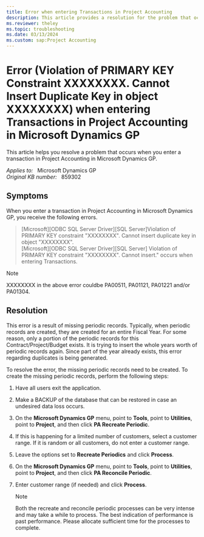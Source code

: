 ```yaml
---
title: Error when entering Transactions in Project Accounting
description: This article provides a resolution for the problem that occurs when you enter a transaction in Project Accounting in Microsoft Dynamics GP.
ms.reviewer: theley
ms.topic: troubleshooting
ms.date: 03/13/2024
ms.custom: sap:Project Accounting
---
```

# Error (Violation of PRIMARY KEY Constraint XXXXXXXX. Cannot Insert Duplicate Key in object XXXXXXXX) when entering Transactions in Project Accounting in Microsoft Dynamics GP

This article helps you resolve a problem that occurs when you enter a transaction in Project Accounting in Microsoft Dynamics GP.

_Applies to:_ &nbsp; Microsoft Dynamics GP  
_Original KB number:_ &nbsp; 859302  

## Symptoms

When you enter a transaction in Project Accounting in Microsoft Dynamics GP, you receive the following errors.

> [Microsoft][ODBC SQL Server Driver][SQL Server]Violation of PRIMARY KEY constraint "XXXXXXXX". Cannot insert duplicate key in object "XXXXXXXX".  
[Microsoft][ODBC SQL Server Driver][SQL Server] Violation of PRIMARY KEY constraint "XXXXXXXX". Cannot insert." occurs when entering Transactions.

> [!NOTE]
> XXXXXXXX in the above error couldbe PA00511, PA01121, PA01221 and/or PA01304.

## Resolution

This error is a result of missing periodic records. Typically, when periodic records are created, they are created for an entire Fiscal Year. For some reason, only a portion of the periodic records for this Contract/Project/Budget exists. It is trying to insert the whole years worth of periodic records again. Since part of the year already exists, this error regarding duplicates is being generated.

To resolve the error, the missing periodic records need to be created. To create the missing periodic records, perform the following steps:

1. Have all users exit the application.

2. Make a BACKUP of the database that can be restored in case an undesired data loss occurs.

3. On the **Microsoft Dynamics GP** menu, point to **Tools**, point to **Utilities**, point to **Project**, and then click **PA Recreate Periodic**.

4. If this is happening for a limited number of customers, select a customer range. If it is random or all customers, do not enter a customer range.

5. Leave the options set to **Recreate Periodics** and click **Process**.

6. On the **Microsoft Dynamics GP** menu, point to **Tools**, point to **Utilities**, point to **Project**, and then click **PA Reconcile Periodic**.

7. Enter customer range (if needed) and click **Process**.

    > [!NOTE]
    > Both the recreate and reconcile periodic processes can be very intense and may take a while to process. The best indication of performance is past performance. Please allocate sufficient time for the processes to complete.
